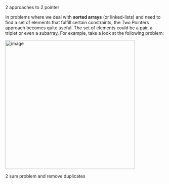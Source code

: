 2 approaches to 2 pointer

In problems where we deal with **sorted arrays** (or linked-lists) and need to find a set of elements that fulfill 
certain constraints, the Two Pointers approach becomes quite useful. The set of elements could be a pair, a triplet
or even a subarray. For example, take a look at the following problem:

<img width="409" alt="image" src="https://github.com/gregbg218/DSA/assets/72642906/bd55a80d-03f0-4eb5-922d-d636eb26d617">


2 sum problem and remove duplicates
